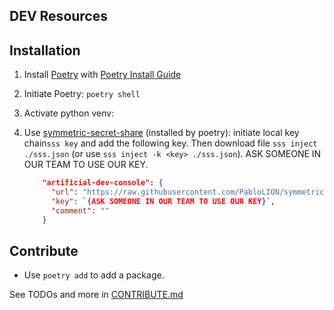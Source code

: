 ## DEV Resources

## Installation

1. Install [Poetry](https://python-poetry.org/) with [Poetry Install Guide](https://python-poetry.org/docs/master/#installing-with-the-official-installer)
2. Initiate Poetry: `poetry shell`
3. Activate python venv:
4. Use [symmetric-secret-share](https://github.com/PabloLION/symmetric-secret-share) (installed by poetry): initiate local key chain`sss key` and add the following key. Then download file `sss inject ./sss.json` (or use `sss inject -k <key> ./sss.json`). ASK SOMEONE IN OUR TEAM TO USE OUR KEY.

   ```json
       "artificial-dev-console": {
         "url": "https://raw.githubusercontent.com/PabloLION/symmetric-secrete-share/main/tests/sample.encrypted",
         "key": `{ASK SOMEONE IN OUR TEAM TO USE OUR KEY}`,
         "comment": ""
       }
   ```

## Contribute

- Use `poetry add` to add a package.

See TODOs and more in [CONTRIBUTE.md](./docs/CONTRUBUTE.md)
